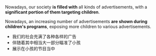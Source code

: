 Nowadays, our society **is filled with** all kinds of advertisements, with a **significant portion of them targeting children**.

Nowadays, an increasing number of advertisements **are shown during children's programs**, exposing more children to various advertisements.

- 我们的社会充满了各种各样的广告
- 伴随着其中相当大一部分瞄准了小孩
- 展示在小孩的节目当中
